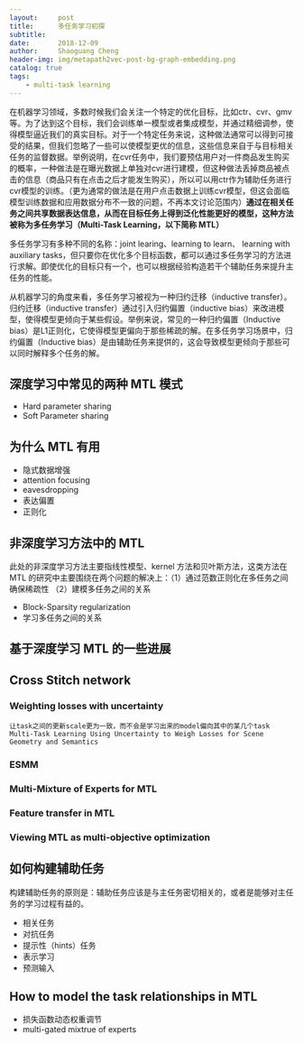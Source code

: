```yaml
---
layout:     post
title:     	多任务学习初探
subtitle:   
date:       2018-12-09
author:     Shaoguang Cheng
header-img: img/metapath2vec-post-bg-graph-embedding.png
catalog: true
tags:
    - multi-task learning
---
```


在机器学习领域，多数时候我们会关注一个特定的优化目标，比如ctr、cvr、gmv等。为了达到这个目标，我们会训练单一模型或者集成模型，并通过精细调参，使得模型逼近我们的真实目标。对于一个特定任务来说，这种做法通常可以得到可接受的结果，但我们忽略了一些可以使模型更优的信息，这些信息来自于与目标相关任务的监督数据。举例说明，在cvr任务中，我们要预估用户对一件商品发生购买的概率，一种做法是在曝光数据上单独对cvr进行建模，但这种做法丢掉商品被点击的信息（商品只有在点击之后才能发生购买），所以可以用ctr作为辅助任务进行cvr模型的训练。（更为通常的做法是在用户点击数据上训练cvr模型，但这会面临模型训练数据和应用数据分布不一致的问题，不再本文讨论范围内）**通过在相关任务之间共享数据表达信息，从而在目标任务上得到泛化性能更好的模型，这种方法被称为多任务学习（Multi-Task Learning，以下简称 MTL）**


多任务学习有多种不同的名称：joint learing、learning to learn、 learning with auxiliary tasks，但只要你在优化多个目标函数，都可以通过多任务学习的方法进行求解。即使优化的目标只有一个，也可以根据经验构造若干个辅助任务来提升主任务的性能。


从机器学习的角度来看，多任务学习被视为一种归约迁移（inductive transfer）。归约迁移（inductive transfer）通过引入归约偏置（inductive bias）来改进模型，使得模型更倾向于某些假设。举例来说，常见的一种归约偏置（Inductive bias）是L1正则化，它使得模型更偏向于那些稀疏的解。在多任务学习场景中，归约偏置（Inductive bias）是由辅助任务来提供的，这会导致模型更倾向于那些可以同时解释多个任务的解。


## 深度学习中常见的两种 MTL 模式
* Hard parameter sharing
* Soft Parameter sharing

## 为什么 MTL 有用
* 隐式数据增强
* attention focusing
* eavesdropping
* 表达偏置
* 正则化

## 非深度学习方法中的 MTL
此处的非深度学习方法主要指线性模型、kernel 方法和贝叶斯方法，这类方法在 MTL 的研究中主要围绕在两个问题的解决上：（1）通过范数正则化在多任务之间确保稀疏性 （2）建模多任务之间的关系

* Block-Sparsity regularization
* 学习多任务之间的关系


## 基于深度学习 MTL 的一些进展

## Cross Stitch network

### Weighting losses with uncertainty
    让task之间的更新scale更为一致，而不会是学习出来的model偏向其中的某几个task
    Multi-Task Learning Using Uncertainty to Weigh Losses for Scene Geometry and Semantics

### ESMM

### Multi-Mixture of Experts for MTL 

### Feature transfer in MTL 

### Viewing MTL as multi-objective optimization

## 如何构建辅助任务
构建辅助任务的原则是：辅助任务应该是与主任务密切相关的，或者是能够对主任务的学习过程有益的。
* 相关任务
* 对抗任务
* 提示性（hints）任务
* 表示学习
* 预测输入

## How to model the task relationships in MTL
* 损失函数动态权重调节
* multi-gated mixtrue of experts

